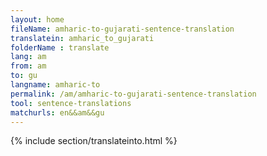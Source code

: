 ```yaml
---
layout: home
fileName: amharic-to-gujarati-sentence-translation
translatein: amharic_to_gujarati
folderName : translate
lang: am
from: am
to: gu
langname: amharic-to
permalink: /am/amharic-to-gujarati-sentence-translation
tool: sentence-translations
matchurls: en&&am&&gu
---
```

{% include section/translateinto.html %}
